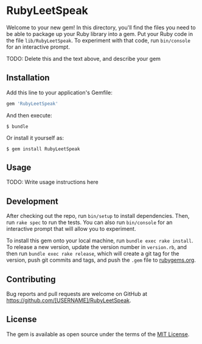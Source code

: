 # RubyLeetSpeak

Welcome to your new gem! In this directory, you'll find the files you need to be able to package up your Ruby library into a gem. Put your Ruby code in the file `lib/RubyLeetSpeak`. To experiment with that code, run `bin/console` for an interactive prompt.

TODO: Delete this and the text above, and describe your gem

## Installation

Add this line to your application's Gemfile:

```ruby
gem 'RubyLeetSpeak'
```

And then execute:

    $ bundle

Or install it yourself as:

    $ gem install RubyLeetSpeak

## Usage

TODO: Write usage instructions here

## Development

After checking out the repo, run `bin/setup` to install dependencies. Then, run `rake spec` to run the tests. You can also run `bin/console` for an interactive prompt that will allow you to experiment.

To install this gem onto your local machine, run `bundle exec rake install`. To release a new version, update the version number in `version.rb`, and then run `bundle exec rake release`, which will create a git tag for the version, push git commits and tags, and push the `.gem` file to [rubygems.org](https://rubygems.org).

## Contributing

Bug reports and pull requests are welcome on GitHub at https://github.com/[USERNAME]/RubyLeetSpeak.


## License

The gem is available as open source under the terms of the [MIT License](http://opensource.org/licenses/MIT).

